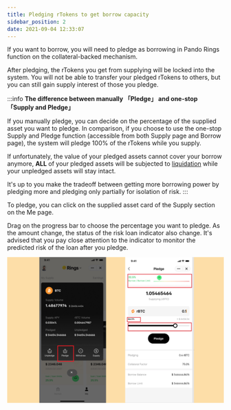 ```yaml
---
title: Pledging rTokens to get borrow capacity
sidebar_position: 2
date: 2021-09-04 12:33:07
---
```


If you want to borrow, you will need to pledge as borrowing in Pando Rings function on the collateral-backed mechanism.  

After pledging, the rTokens you get from supplying will be locked into the system. You will not be able to transfer your pledged rTokens to others, but you can still gain supply interest of those you pledge.

:::info **The difference between manually 「Pledge」 and one-stop 「Supply and Pledge」**

If you manually pledge, you can decide on the percentage of the supplied asset you want to pledge. In comparison, if you choose  to use the one-stop Supply and Pledge function (accessible from both Supply page and Borrow page), the system will pledge 100% of the rTokens while you supply.

If unfortunately, the value of your pledged assets cannot cover your borrow anymore, **ALL** of your pledged assets will be subjected to [liquidation](../key-concepts/liquidation) while your unpledged assets will stay intact. 

It's up to you make the tradeoff between getting more borrowing power by pledging more and pledging only partially for isolation of risk.
:::

To pledge, you can click on the supplied asset card of the Supply section on the Me page. 

Drag on the progress bar to choose the percentage you want to pledge. As the amount change, the status of the risk loan indicator also change. It's advised that you pay close attention to the indicator to monitor the predicted risk of the loan after you pledge. 

![](../assets/pledge1.jpg)